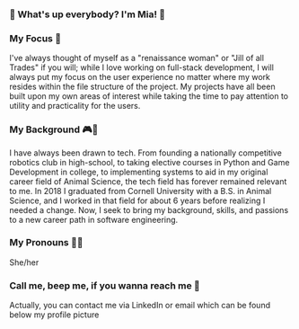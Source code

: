### 🌈 What's up everybody? I'm Mia! 🌈 

### My Focus 🧠
I've always thought of myself as a "renaissance woman" or "Jill of all Trades" if you will; while I love working on full-stack development, I will always put my focus on the user experience no matter where my work resides within the file structure of the project. My projects have all been built upon my own areas of interest while taking the time to pay attention to utility and practicality for the users. 

### My Background 🎮🦊
I have always been drawn to tech. From founding a nationally competitive robotics club in high-school, to taking elective courses in Python and Game Development in college, to implementing systems to aid in my original career field of Animal Science, the tech field has forever remained relevant to me. In 2018 I graduated from Cornell University with a B.S. in Animal Science, and I worked in that field for about 6 years before realizing I needed a change. Now, I seek to bring my background, skills, and passions to a new career path in software engineering. 

### My Pronouns 👩‍💻 
She/her

### Call me, beep me, if you wanna reach me 📱 
Actually, you can contact me via LinkedIn or email which can be found below my profile picture

<!--
**TheRealMi/TheRealMi** is a ✨ _special_ ✨ repository because its `README.md` (this file) appears on your GitHub profile.

Here are some ideas to get you started:

- 🔭 I’m currently working on ...
- 🌱 I’m currently learning ...
- 👯 I’m looking to collaborate on ...
- 🤔 I’m looking for help with ...
- 💬 Ask me about ...
- 📫 How to reach me: ...
- 😄 Pronouns: ...
- ⚡ Fun fact: ...
-->
